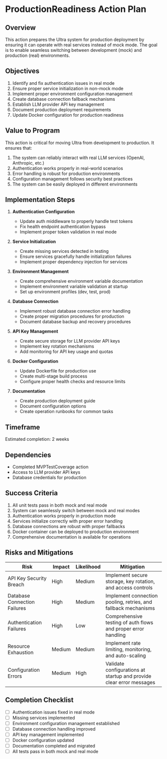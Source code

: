 # ProductionReadiness Action Plan

## Overview

This action prepares the Ultra system for production deployment by ensuring it can operate with real services instead of mock mode. The goal is to enable seamless switching between development (mock) and production (real) environments.

## Objectives

1. Identify and fix authentication issues in real mode
2. Ensure proper service initialization in non-mock mode
3. Implement proper environment configuration management
4. Create database connection fallback mechanisms
5. Establish LLM provider API key management
6. Document production deployment requirements
7. Update Docker configuration for production readiness

## Value to Program

This action is critical for moving Ultra from development to production. It ensures that:

1. The system can reliably interact with real LLM services (OpenAI, Anthropic, etc.)
2. Authentication works properly in real-world scenarios
3. Error handling is robust for production environments
4. Configuration management follows security best practices
5. The system can be easily deployed in different environments

## Implementation Steps

1. **Authentication Configuration**

   - Update auth middleware to properly handle test tokens
   - Fix health endpoint authentication bypass
   - Implement proper token validation in real mode

2. **Service Initialization**

   - Create missing services detected in testing
   - Ensure services gracefully handle initialization failures
   - Implement proper dependency injection for services

3. **Environment Management**

   - Create comprehensive environment variable documentation
   - Implement environment variable validation at startup
   - Set up environment profiles (dev, test, prod)

4. **Database Connection**

   - Implement robust database connection error handling
   - Create proper migration procedures for production
   - Document database backup and recovery procedures

5. **API Key Management**

   - Create secure storage for LLM provider API keys
   - Implement key rotation mechanisms
   - Add monitoring for API key usage and quotas

6. **Docker Configuration**

   - Update Dockerfile for production use
   - Create multi-stage build process
   - Configure proper health checks and resource limits

7. **Documentation**
   - Create production deployment guide
   - Document configuration options
   - Create operation runbooks for common tasks

## Timeframe

Estimated completion: 2 weeks

## Dependencies

- Completed MVPTestCoverage action
- Access to LLM provider API keys
- Database credentials for production

## Success Criteria

1. All unit tests pass in both mock and real mode
2. System can seamlessly switch between mock and real modes
3. Authentication works properly in production mode
4. Services initialize correctly with proper error handling
5. Database connections are robust with proper fallbacks
6. Docker container can be deployed to production environment
7. Comprehensive documentation is available for operations

## Risks and Mitigations

| Risk                         | Impact | Likelihood | Mitigation                                                          |
| ---------------------------- | ------ | ---------- | ------------------------------------------------------------------- |
| API Key Security Breach      | High   | Medium     | Implement secure storage, key rotation, and access controls         |
| Database Connection Failures | High   | Medium     | Implement connection pooling, retries, and fallback mechanisms      |
| Authentication Failures      | High   | Low        | Comprehensive testing of auth flows and proper error handling       |
| Resource Exhaustion          | Medium | Medium     | Implement rate limiting, monitoring, and auto-scaling               |
| Configuration Errors         | Medium | High       | Validate configurations at startup and provide clear error messages |

## Completion Checklist

- [ ] Authentication issues fixed in real mode
- [ ] Missing services implemented
- [ ] Environment configuration management established
- [ ] Database connection handling improved
- [ ] API key management implemented
- [ ] Docker configuration updated
- [ ] Documentation completed and migrated
- [ ] All tests pass in both mock and real mode
